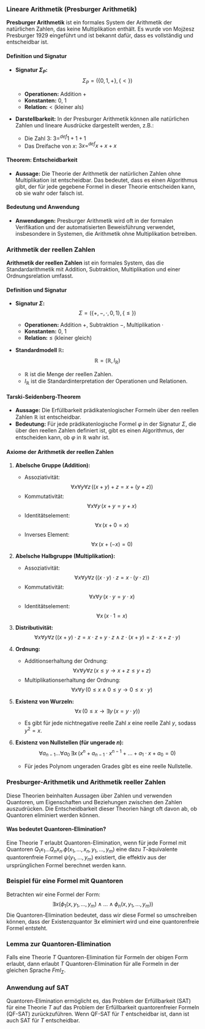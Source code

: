 ### Lineare Arithmetik (Presburger Arithmetik)

**Presburger Arithmetik** ist ein formales System der Arithmetik der natürlichen Zahlen, das keine Multiplikation enthält. Es wurde von Mojżesz Presburger 1929 eingeführt und ist bekannt dafür, dass es vollständig und entscheidbar ist. 

#### Definition und Signatur

- **Signatur $\Sigma_P$:**
  $$ \Sigma_P = (\{0, 1, +\}, \{<\}) $$
  - **Operationen:** Addition $+$
  - **Konstanten:** $0$, $1$
  - **Relation:** $<$ (kleiner als)

- **Darstellbarkeit:** In der Presburger Arithmetik können alle natürlichen Zahlen und lineare Ausdrücke dargestellt werden, z.B.:
  - Die Zahl 3: $3 =^{def} 1 + 1 + 1$
  - Das Dreifache von $x$: $3x =^{def} x + x + x$

#### Theorem: Entscheidbarkeit

- **Aussage:** Die Theorie der Arithmetik der natürlichen Zahlen ohne Multiplikation ist entscheidbar. Das bedeutet, dass es einen Algorithmus gibt, der für jede gegebene Formel in dieser Theorie entscheiden kann, ob sie wahr oder falsch ist.

#### Bedeutung und Anwendung

- **Anwendungen:** Presburger Arithmetik wird oft in der formalen Verifikation und der automatisierten Beweisführung verwendet, insbesondere in Systemen, die Arithmetik ohne Multiplikation betreiben.

### Arithmetik der reellen Zahlen

**Arithmetik der reellen Zahlen** ist ein formales System, das die Standardarithmetik mit Addition, Subtraktion, Multiplikation und einer Ordnungsrelation umfasst.

#### Definition und Signatur

- **Signatur $\Sigma$:**
  $$ \Sigma = (\{+, -, \cdot, 0, 1\}, \{\leq\}) $$
  - **Operationen:** Addition $+$, Subtraktion $-$, Multiplikation $\cdot$
  - **Konstanten:** $0$, $1$
  - **Relation:** $\leq$ (kleiner gleich)

- **Standardmodell $\mathbb{R}$:**
  $$ \mathbb{R} = (\mathbb{R}, I_{\mathbb{R}}) $$
  - $\mathbb{R}$ ist die Menge der reellen Zahlen.
  - $I_{\mathbb{R}}$ ist die Standardinterpretation der Operationen und Relationen.

#### Tarski-Seidenberg-Theorem

- **Aussage:** Die Erfüllbarkeit prädikatenlogischer Formeln über den reellen Zahlen $\mathbb{R}$ ist entscheidbar.
- **Bedeutung:** Für jede prädikatenlogische Formel $\varphi$ in der Signatur $\Sigma$, die über den reellen Zahlen definiert ist, gibt es einen Algorithmus, der entscheiden kann, ob $\varphi$ in $\mathbb{R}$ wahr ist.

#### Axiome der Arithmetik der reellen Zahlen

1. **Abelsche Gruppe (Addition):**
   - Assoziativität:
     $$ \forall x \forall y \forall z \, ((x + y) + z = x + (y + z)) $$
   - Kommutativität:
     $$ \forall x \forall y \, (x + y = y + x) $$
   - Identitätselement:
     $$ \forall x \, (x + 0 = x) $$
   - Inverses Element:
     $$ \forall x \, (x + (-x) = 0) $$

2. **Abelsche Halbgruppe (Multiplikation):**
   - Assoziativität:
     $$ \forall x \forall y \forall z \, ((x \cdot y) \cdot z = x \cdot (y \cdot z)) $$
   - Kommutativität:
     $$ \forall x \forall y \, (x \cdot y = y \cdot x) $$
   - Identitätselement:
     $$ \forall x \, (x \cdot 1 = x) $$

3. **Distributivität:**
   $$ \forall x \forall y \forall z \, ((x + y) \cdot z = x \cdot z + y \cdot z \land z \cdot (x + y) = z \cdot x + z \cdot y) $$

4. **Ordnung:**
   - Additionserhaltung der Ordnung:
     $$ \forall x \forall y \forall z \, (x \leq y \rightarrow x + z \leq y + z) $$
   - Multiplikationserhaltung der Ordnung:
     $$ \forall x \forall y \, (0 \leq x \land 0 \leq y \rightarrow 0 \leq x \cdot y) $$

5. **Existenz von Wurzeln:**
   $$ \forall x \, (0 \leq x \rightarrow \exists y \, (x = y \cdot y)) $$
   - Es gibt für jede nichtnegative reelle Zahl $x$ eine reelle Zahl $y$, sodass $y^2 = x$.

6. **Existenz von Nullstellen (für ungerade $n$):**
   $$ \forall a_{n-1} \ldots \forall a_0 \, \exists x \, (x^n + a_{n-1} \cdot x^{n-1} + \ldots + a_1 \cdot x + a_0 = 0) $$
   - Für jedes Polynom ungeraden Grades gibt es eine reelle Nullstelle.

### Presburger-Arithmetik und Arithmetik reeller Zahlen
Diese Theorien beinhalten Aussagen über Zahlen und verwenden Quantoren, um Eigenschaften und Beziehungen zwischen den Zahlen auszudrücken. Die Entscheidbarkeit dieser Theorien hängt oft davon ab, ob Quantoren eliminiert werden können.
#### Was bedeutet Quantoren-Elimination?
Eine Theorie $T$ erlaubt Quantoren-Elimination, wenn für jede Formel mit Quantoren $Q_1x_1 \ldots Q_nx_n. \phi(x_1, \ldots, x_n, y_1, \ldots, y_m)$ eine dazu $T$-äquivalente quantorenfreie Formel $\psi(y_1, \ldots, y_m)$ existiert, die effektiv aus der ursprünglichen Formel berechnet werden kann.

### Beispiel für eine Formel mit Quantoren
Betrachten wir eine Formel der Form:
$$ \exists x (\phi_1(x, y_1, \ldots, y_m) \land \ldots \land \phi_n(x, y_1, \ldots, y_m)) $$
Die Quantoren-Elimination bedeutet, dass wir diese Formel so umschreiben können, dass der Existenzquantor $\exists x$ eliminiert wird und eine quantorenfreie Formel entsteht.

### Lemma zur Quantoren-Elimination
Falls eine Theorie $T$ Quantoren-Elimination für Formeln der obigen Form erlaubt, dann erlaubt $T$ Quantoren-Elimination für alle Formeln in der gleichen Sprache $Fml_\Sigma$.

### Anwendung auf SAT
Quantoren-Elimination ermöglicht es, das Problem der Erfüllbarkeit (SAT) für eine Theorie $T$ auf das Problem der Erfüllbarkeit quantorenfreier Formeln (QF-SAT) zurückzuführen. Wenn QF-SAT für $T$ entscheidbar ist, dann ist auch SAT für $T$ entscheidbar.
